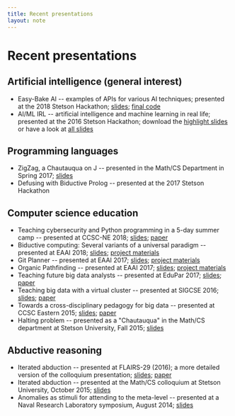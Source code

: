 ```yaml
---
title: Recent presentations
layout: note
---
```


# Recent presentations

## Artificial intelligence (general interest)

- Easy-Bake AI -- examples of APIs for various AI techniques; presented at the 2018 Stetson Hackathon; [slides](../downloads/easy-bake-ai.pdf); [final code](https://github.com/StetsonMathCS/EasyBakeAI)
- AI/ML IRL -- artificial intelligence and machine learning in real life; presented at the 2016 Stetson Hackathon; download the [highlight slides](../downloads/eckroth-ai-irl-stetson-hackathon-2016-content-slides.pdf) or have a look at [all slides](../downloads/eckroth-ai-irl-stetson-hackathon-2016.pdf)

## Programming languages

- ZigZag, a Chautauqua on J -- presented in the Math/CS Department in Spring 2017; [slides](../chautauquas/zigzag-justnotes.pdf)
- Defusing with Biductive Prolog -- presented at the 2017 Stetson Hackathon

## Computer science education

- Teaching cybersecurity and Python programming in a 5-day summer camp -- presented at CCSC-NE 2018; [slides](../downloads/eckroth-ccsc-ne-2018.pdf); [paper](../downloads/eckroth-ccsc-ne-2018-cybersecurity-summer-camp.pdf)
- Biductive computing: Several variants of a universal paradigm -- presented at EAAI 2018; [slides](../downloads/eckroth-eaai18-biductive-computing.pdf); [project materials](http://modelai.gettysburg.edu/2018/biductive/index.html)
- Git Planner -- presented at EAAI 2017; [slides](../downloads/eckroth-eaai17-git-planner.pdf); [project materials](http://modelai.gettysburg.edu/2017/gitplanner/index.html)
- Organic Pathfinding -- presented at EAAI 2017; [slides](../downloads/eckroth-eaai17-organic-pathfinding.pdf); [project materials](http://modelai.gettysburg.edu/2017/pathfinding/index.html)
- Teaching future big data analysts -- presented at EduPar 2017; [slides](../downloads/eckroth-edupar17-teaching-future-big-data-analysts.pdf); [paper](../downloads/eckroth-edupar-17.pdf)
- Teaching big data with a virtual cluster -- presented at SIGCSE 2016; [slides](../downloads/eckroth-sigcse-teaching-big-data-with-a-virtual-cluster.pdf); [paper](../downloads/eckroth-sigcse-2016.pdf)
- Towards a cross-disciplinary pedagogy for big data -- presented at CCSC Eastern 2015; [slides](../downloads/eckroth-ccsc-eastern-2015.pdf); [paper](../downloads/eckroth-big-data-pedagogy-ccsc-eastern-2015-final.pdf)
- Halting problem -- presented as a "Chautauqua" in the Math/CS department at Stetson University, Fall 2015; [slides](../chautauquas/eckroth-halting-problem.pdf)

## Abductive reasoning

- Iterated abduction -- presented at FLAIRS-29 (2016); a more detailed version of the colloquium presentation; [slides](../downloads/eckroth-flairs-29-iterated-abduction.pdf); [paper](../downloads/eckroth-iterated-abduction-flairs-29.pdf)
- Iterated abduction -- presented at the Math/CS colloquium at Stetson University, October 2015; [slides](../downloads/eckroth-stetson-mathcs-colloquium-oct-2015-iterated-abduction.pdf)
- Anomalies as stimuli for attending to the meta-level -- presented at a Naval Research Laboratory symposium, August 2014; [slides](../downloads/eckroth-nrl2014.pdf)

